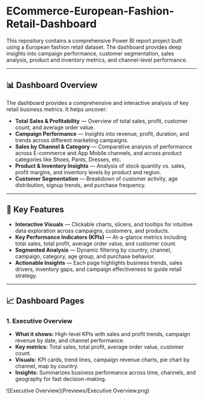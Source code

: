 # ECommerce-European-Fashion-Retail-Dashboard

This repository contains a comprehensive Power BI report project built using a European fashion retail dataset. The dashboard provides deep insights into campaign performance, customer segmentation, sales analysis, product and inventory metrics, and channel-level performance.

---

## 📊 Dashboard Overview

The dashboard provides a comprehensive and interactive analysis of key retail business metrics. It helps uncover:

* **Total Sales & Profitability** — Overview of total sales, profit, customer count, and average order value.
* **Campaign Performance** — Insights into revenue, profit, duration, and trends across different marketing campaigns.
* **Sales by Channel & Category** — Comparative analysis of performance across E-commerce and App Mobile channels, and across product categories like Shoes, Pants, Dresses, etc.
* **Product & Inventory Insights** — Analysis of stock quantity vs. sales, profit margins, and inventory levels by product and region.
* **Customer Segmentation** — Breakdown of customer activity, age distribution, signup trends, and purchase frequency.

---

## 🚀 Key Features

* **Interactive Visuals** — Clickable charts, slicers, and tooltips for intuitive data exploration across campaigns, customers, and products.
* **Key Performance Indicators (KPIs)** — At-a-glance metrics including total sales, total profit, average order value, and customer count.
* **Segmented Analysis** — Dynamic filtering by country, channel, campaign, category, age group, and purchase behavior.
* **Actionable Insights** — Each page highlights business trends, sales drivers, inventory gaps, and campaign effectiveness to guide retail strategy.

---

## 📈 Dashboard Pages

### 1. Executive Overview

* **What it shows:** High-level KPIs with sales and profit trends, campaign revenue by date, and channel performance.
* **Key metrics:** Total sales, total profit, average order value, customer count.
* **Visuals:** KPI cards, trend lines, campaign revenue charts, pie chart by channel, map by country.
* **Insights:** Summarizes business performance across time, channels, and geography for fast decision-making.

![Executive Overview](Previews/Executive Overview.png)

